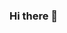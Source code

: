 ### Hi there 👋

<!--
**Kickazzman/Kickazzman** is a ✨ _special_ ✨ repository because its `README.md` (this file) appears on your GitHub profile.

Here are some ideas to get you started:

- 🔭 I’m currently working on getting a nursing degree and learning to program to one day make a suite of life saving software
- 🌱 I’m currently learning python, C++, blender, and ofcourse literature about the human body
- 🤔 I’m looking for help with all things programming and or health related
-->
